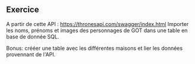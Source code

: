 ## Exercice

A partir de cette API : https://thronesapi.com/swagger/index.html
Importer les noms, prénoms et images des personnages de GOT dans une table en base de donnée SQL.

Bonus: crééer une table avec les différentes maisons et lier les données provennant de l'API.



